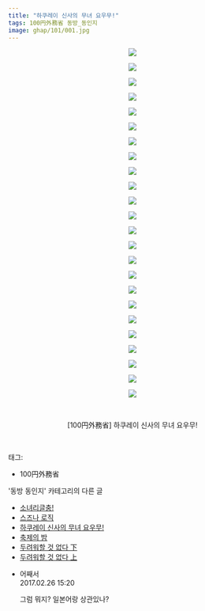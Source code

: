 ```yaml
---
title: "하쿠레이 신사의 무녀 요우무!"
tags: 100円外務省 동방_동인지
image: ghap/101/001.jpg
---
```

<div class="article">
<p style="text-align: center; clear: none; float: none;"><img src="{{ site.nasurl }}/ghap/101/001.jpg"/></p>
<p style="text-align: center; clear: none; float: none;"><img src="{{ site.nasurl }}/ghap/101/002.jpg"/></p>
<p style="text-align: center; clear: none; float: none;"><img src="{{ site.nasurl }}/ghap/101/003.jpg"/></p>
<p style="text-align: center; clear: none; float: none;"><img src="{{ site.nasurl }}/ghap/101/004.jpg"/></p>
<p style="text-align: center; clear: none; float: none;"><img src="{{ site.nasurl }}/ghap/101/005.jpg"/></p>
<p style="text-align: center; clear: none; float: none;"><img src="{{ site.nasurl }}/ghap/101/006.jpg"/></p>
<p style="text-align: center; clear: none; float: none;"><img src="{{ site.nasurl }}/ghap/101/007.jpg"/></p>
<p style="text-align: center; clear: none; float: none;"><img src="{{ site.nasurl }}/ghap/101/008.jpg"/></p>
<p style="text-align: center; clear: none; float: none;"><img src="{{ site.nasurl }}/ghap/101/009.jpg"/></p>
<p style="text-align: center; clear: none; float: none;"><img src="{{ site.nasurl }}/ghap/101/010.jpg"/></p>
<p style="text-align: center; clear: none; float: none;"><img src="{{ site.nasurl }}/ghap/101/011.jpg"/></p>
<p style="text-align: center; clear: none; float: none;"><img src="{{ site.nasurl }}/ghap/101/012.jpg"/></p>
<p style="text-align: center; clear: none; float: none;"><img src="{{ site.nasurl }}/ghap/101/013.jpg"/></p>
<p style="text-align: center; clear: none; float: none;"><img src="{{ site.nasurl }}/ghap/101/014.jpg"/></p>
<p style="text-align: center; clear: none; float: none;"><img src="{{ site.nasurl }}/ghap/101/015.jpg"/></p>
<p style="text-align: center; clear: none; float: none;"><img src="{{ site.nasurl }}/ghap/101/016.jpg"/></p>
<p style="text-align: center; clear: none; float: none;"><img src="{{ site.nasurl }}/ghap/101/017.jpg"/></p>
<p style="text-align: center; clear: none; float: none;"><img src="{{ site.nasurl }}/ghap/101/018.jpg"/></p>
<p style="text-align: center; clear: none; float: none;"><img src="{{ site.nasurl }}/ghap/101/019.jpg"/></p>
<p style="text-align: center; clear: none; float: none;"><img src="{{ site.nasurl }}/ghap/101/020.jpg"/></p>
<p style="text-align: center; clear: none; float: none;"><img src="{{ site.nasurl }}/ghap/101/021.jpg"/></p>
<p style="text-align: center; clear: none; float: none;"><img src="{{ site.nasurl }}/ghap/101/022.jpg"/></p>
<p style="text-align: center; clear: none; float: none;"><img src="{{ site.nasurl }}/ghap/101/023.jpg"/></p>
<p style="text-align: center; clear: none; float: none;"><img src="{{ site.nasurl }}/ghap/101/024.jpg"/></p>
<p style="text-align: center; clear: none; float: none;"><br/></p>
<p style="text-align: center; clear: none; float: none;">[100円外務省] 하쿠레이 신사의 무녀 요우무!</p>
<p><br/></p>
</div><div class="tagTrail">
<p>태그: </p>
<ul>
<li>100円外務省</li>
</ul>
</div><div class="another">
<p>'동방 동인지' 카테고리의 다른 글</p>
<ul>
<li><a href="/2016-06-18-ghap_104">소녀리글충!</a></li>
<li><a href="/2016-06-18-ghap_102">스즈나 로직</a></li>
<li><a href="/2016-06-18-ghap_101">하쿠레이 신사의 무녀 요우무!</a></li>
<li><a href="/2016-06-16-ghap_100">축제의 밤</a></li>
<li><a href="/2016-06-16-ghap_99">두려워할 것 없다 下</a></li>
<li><a href="/2016-06-16-ghap_98">두려워할 것 없다 上</a></li>
</ul>
</div><div class="cb_module cb_fluid">
<div class="cb_wrt cb_profile">
<div class="comment">
<ul>
<li class="cb_thumb_off" id="comment14925690">
<div class="cb_comment_area">
<div class="cb_info_area">
<div class="cb_section">
<span class="cb_nick_name">어째서</span>
</div>
<div class="cb_section">
<span class="cb_date">2017.02.26 15:20 </span>
</div>
</div>
<div class="cb_dsc_comment">
<p class="cb_dsc">
											그럼 뭐지? 일본어랑 상관있나?
										</p>
</div>
</div></li>
</ul>
</div>
</div><!-- commentList close -->
</div>